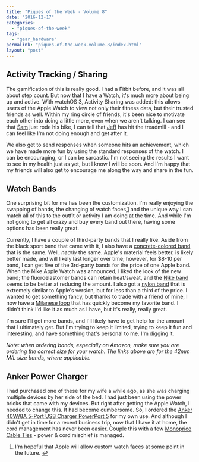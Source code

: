 ```yaml
---
title: "Piques of the Week - Volume 8"
date: "2016-12-17"
categories: 
  - "piques-of-the-week"
tags: 
  - "gear_hardware"
permalink: "piques-of-the-week-volume-8/index.html"
layout: "post"
---
```


## Activity Tracking / Sharing

The gamification of this is really good. I had a Fitbit before, and it was all about step count. But now that I have a Watch, it's much more about being up and active. With watchOS 3, Activity Sharing was added: this allows users of the Apple Watch to view not only their fitness data, but their trusted friends as well. Within my ring circle of friends, it's been nice to motivate each other into doing a little more, even when we aren't talking. I can see that [Sam](https://twitter.com/mrbeefy/ "Sam Davies on Twitter") just rode his bike, I can tell that [Jeff](https://twitter.com/jeffmueller/ "Jeff Mueller on Twitter") has hit the treadmill - and I can feel like I'm not doing enough and get after it.

We also get to send responses when someone hits an achievement, which we have made more fun by using the standard responses of the watch. I can be encouraging, or I can be sarcastic. I'm not seeing the results I want to see in my health just as yet, but I know I will be soon. And I'm happy that my friends will also get to encourage me along the way and share in the fun.

## Watch Bands

One surprising bit for me has been the customization. I'm really enjoying the swapping of bands, the changing of watch faces,[1](#fn1) and the unique way I can match all of this to the outfit or activity I am doing at the time. And while I'm not going to get all crazy and buy every band out there, having some options has been really great.

Currently, I have a couple of third-party bands that I really like. Aside from the black sport band that came with it, I also have a [concrete-colored band](http://www.amazon.com/dp/B01LX9ZIEK/?tag=nahumck-20 "Concrete Sport Band on Amazon") that is the same. Well, _nearly_ the same. Apple's material feels better, is likely better made, and will likely last longer over time; however, for $8-10 per band, I can get five of the 3rd-party bands for the price of one Apple band. When the Nike Apple Watch was announced, I liked the look of the new band; the fluoroelastomer bands can retain heat/sweat, and the [Nike band](http://www.amazon.com/dp/B01MCVMC2W/?tag=nahumck-20 "Black/Grey Nike Band on Amazon") seems to be better at reducing the amount. I also got a [nylon band](http://www.amazon.com/dp/B01HQ00IY4/?tag=nahumck-20 "Black Woven Nylon Band on Amazon") that is extremely similar to Apple's version, but for less than a third of the price. I wanted to get something fancy, but thanks to trade with a friend of mine, I now have a [Milanese loop](http://www.amazon.com/dp/B016JWO0HQ/?tag=nahumck-20 "Milanese Loop Band on Amazon") that has quickly become my favorite band. I didn't think I'd like it as much as I have, but it's really, really great.

I'm sure I'll get more bands, and I'll likely have to get help for the amount that I ultimately get. But I'm trying to keep it limited, trying to keep it fun and interesting, and have something that's personal to me. I'm digging it.

_Note: when ordering bands, especially on Amazon, make sure you are ordering the correct size for your watch. The links above are for the 42mm M/L size bands, where applicable._

## Anker Power Charger

I had purchased one of these for my wife a while ago, as she was charging multiple devices by her side of the bed. I had just been using the power bricks that came with my devices. But right after getting the Apple Watch, I needed to change this. It had become cumbersome. So, I ordered the [Anker 40W/8A 5-Port USB Charger PowerPort 5](http://www.amazon.com/dp/B00VH8ZW02/?tag=nahumck-20 "Anker 40W/8A 5-Port USB Charger PowerPort 5 on Amazon") for my own use. And although I didn't get in time for a recent business trip, now that I have it at home, the cord management has never been easier. Couple this with a few [Monoprice Cable Ties](http://www.amazon.com/dp/B008F28WB4/?tag=nahumck-20 "Monoprice Cable Ties (Multicolor) on Amazon") - power & cord mischief is managed.

1. I'm hopeful that Apple will allow custom watch faces at some point in the future. [↩](#ffn1)
